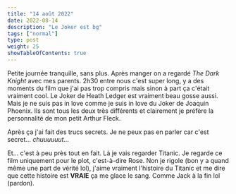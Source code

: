 ```yaml
---
title: "14 août 2022"
date: 2022-08-14
description: "Le Joker est bg"
tags: ["normal"]
type: post
weight: 25
showTableOfContents: true
---
```


Petite journée tranquille, sans plus. Après manger on a regardé *The Dark Knight* avec mes parents. 2h30 entre nous c'est super long, y a des moments du film que j'ai pas trop compris mais sinon à part ça c'était vraiment cool. Le Joker de Heath Ledger est vraiment beau gosse aussi. Mais je ne suis pas in love comme je suis in love du Joker de Joaquin Phoenix. Ils sont tous les deux très différents et clairement je préfère la personnalité de mon petit Arthur Fleck.

Après ça j'ai fait des trucs secrets. Je ne peux pas en parler car c'est secret... *chuuuuuut...*

Et... c'est à peu près tout en fait. Là je vais regarder Titanic. Je regarde ce film uniquement pour le plot, c'est-à-dire Rose. Non je rigole (bon y a quand même une part de vérité lol), j'aime vraiment l'histoire du Titanic et me dire que cette histoire est **VRAIE** ça me glace le sang. Comme Jack à la fin lol (pardon).